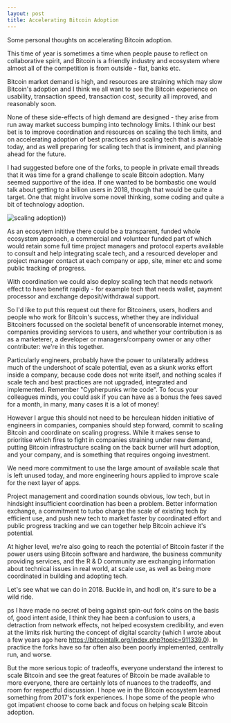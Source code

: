 ```yaml
---
layout: post
title: Accelerating Bitcoin Adoption
---
```


Some personal thoughts on accelerating Bitcoin adoption.

This time of year is sometimes a time when people pause to reflect on collaborative spirit, and Bitcoin is a friendly 
industry and ecosystem where almost all of the competition is from outside - fiat, banks etc.

Bitcoin market demand is high, and resources are straining which may slow Bitcoin's adoption and I think we all want to 
see the Bitcoin experience on usability, transaction speed, transaction cost, security all improved, and reasonably soon. 

None of these side-effects of high demand are designed - they arise from run away market success bumping into technology 
limits. I think our best bet is to improve coordination and resources on scaling the tech limits, and on accelerating 
adoption of best practices and scaling tech that is available today, and as well preparing for scaling tech that is
imminent, and planning ahead for the future.

I had suggested before one of the forks, to people in private email threads that it was time for a grand challenge to scale 
Bitcoin adoption. Many seemed supportive of the idea. If one wanted to be bombastic one would talk about getting to a billion 
users in 2018, though that would be quite a target. One that might involve some novel thinking, some coding and quite a bit of 
technology adoption.

![scaling adoption]({{"/files/rollercoaster-rocket.jpg")})

As an ecosytem inititive there could be a transparent, funded whole ecosystem approach, a commercial and volunteer
funded part of which would retain some full time project managers and protocol experts available to consult and help 
integrating scale tech, and a resourced developer and project manager contact at each company or app, site, miner etc and 
some public tracking of progress.

With coordination we could also deploy scaling tech that needs network effect to have benefit rapidly - for example tech
that needs wallet, payment processor and exchange deposit/withdrawal support.

So I'd like to put this request out there for Bitcoiners, users, hodlers and people who work for Bitcoin's success, whether 
they are individual Bitcoiners focussed on the societal benefit of uncensorable internet money, companies providing services
to users, and whether your contribution is as as a marketerer, a developer or managers/company owner or any other contributer: 
we're in this together.

Particularly engineers, probably have the power to unilaterally address much of the undershoot of scale potential, even 
as a skunk works effort inside a company, because code does not write itself, and nothing scales if scale tech and best 
practices are not upgraded, integrated and implemented. Remember "Cypherpunks write code".  To focus your colleagues
minds, you could ask if you can have as a bonus the fees saved for a month, in many, many cases it is a lot of money!

However I argue this should not need to be herculean hidden initiative of engineers in companies, companies should step 
forward, commit to scaling Bitcoin and coordinate on scaling progress.  While it makes sense to prioritise which fires
to fight in companies straining under new demand, putting Bitcoin infrastructure scaling on the back burner will 
hurt adoption, and your company, and is something that requires ongoing investment.

We need more commitment to use the large amount of available scale that is left unused today, and more engineering hours 
applied to improve scale for the next layer of apps.

Project management and coordination sounds obvious, low tech, but in hindsight insufficient coordination has been a problem. 
Better information exchange, a commitment to turbo charge the scale of existing tech by efficient use, and push new tech to 
market faster by coordinated effort and public progress tracking and we can together help Bitcoin achieve it's potential. 

At higher level, we're also going to reach the potential of Bitcoin faster if the power users using Bitcoin software and 
hardware, the business community providing services, and the R & D community are exchanging information about technical 
issues in real world, at scale use, as well as being more coordinated in building and adopting tech. 

Let's see what we can do in 2018. Buckle in, and hodl on, it's sure to be a wild ride.


ps I have made no secret of being against spin-out fork coins on the basis of, good intent aside, I think they hae been
a confusion to users, a detraction from network effects, not helped ecosystem credibility, and even at the limits risk
hurting the concept of digital scarcity (which I wrote about a few years ago here 
https://bitcointalk.org/index.php?topic=911339.0). In practice the forks have so far often also been poorly implemented, 
centrally run, and worse.

But the more serious topic of tradeoffs, everyone understand the interest to scale Bitcoin and see the great features of
Bitcoin be made available to more everyone, there are certainly lots of nuances to the tradeoffs, and room for respectful 
discussion.  I hope we in the Bitcoin ecosystem learned something from 2017's fork experiences. I hope some of the people who got 
impatient choose to come back and focus on helping scale Bitcoin adoption.
